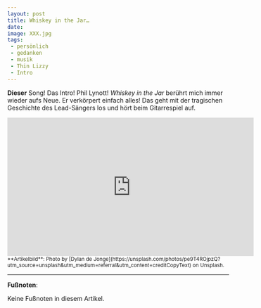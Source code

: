 ```yaml
---
layout: post
title: Whiskey in the Jar…
date:
image: XXX.jpg
tags:
 - persönlich
 - gedanken
 - musik
 - Thin Lizzy
 - Intro
---
```


**Dieser** Song! Das Intro! Phil Lynott! *Whiskey in the Jar* berührt mich immer wieder aufs Neue. Er verkörpert einfach alles! Das geht mit der tragischen Geschichte des Lead-Sängers los und hört beim Gitarrespiel auf.

<div align="center">
  <iframe width="560" height="315" src="https://www.youtube.com/embed/wyQ-tScuzwM" frameborder="0" allow="accelerometer; autoplay; encrypted-media; gyroscope; picture-in-picture" allowfullscreen></iframe>
</div>

<small>
**Artikelbild**: Photo by [Dylan de Jonge](https://unsplash.com/photos/pe9T4ROjpzQ?utm_source=unsplash&utm_medium=referral&utm_content=creditCopyText) on Unsplash.
</small>

---

**Fußnoten**:

Keine Fußnoten in diesem Artikel.
